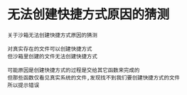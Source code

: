 # 无法创建快捷方式原因的猜测

```text
关于沙箱无法创建快捷方式原因的猜测

对真实存在的文件可以创建快捷方式
但沙箱里创建的文件无法创建快捷方式

可能原因是创建快捷方式的过程是交给其它函数来完成的
但那些函数仅看见真实系统的文件,发现找不到我们要创建快捷方式的文件
所以提示错误
```